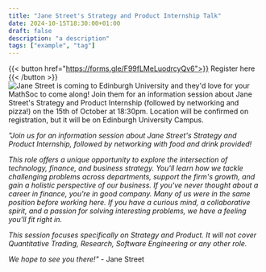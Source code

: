 ```yaml
---
title: "Jane Street's Strategy and Product Internship Talk"
date: 2024-10-15T18:30:00+01:00
draft: false
description: "a description"
tags: ["example", "tag"]
---
```



{{< button href="https://forms.gle/F99fLMeLuodrcyQv6">}}
Register here
{{< /button >}}
![Jane Street is coming to Edinburgh University and they'd love for your MathSoc to come along! Join them for an information session about Jane Street's Strategy and Product Internship (followed by networking and pizza!) on the 15th of October at 18:30pm. 
Location will be confirmed on registration, but it will be on Edinburgh University Campus.](img/academics/janestreet_internship.png)

*"Join us for an information session about Jane Street's Strategy and Product Internship, followed by networking with food and drink provided!*

*This role offers a unique opportunity to explore the intersection of technology, finance, and business strategy. You'll learn how we tackle challenging problems across departments, support the firm's growth, and gain a holistic perspective of our business. If you've never thought about a career in finance, you're in good company. Many of us were in the same position before working here. If you have a curious mind, a collaborative spirit, and a passion for solving interesting problems, we have a feeling you'll fit right in.*

*This session focuses specifically on Strategy and Product. It will not cover Quantitative Trading, Research, Software Engineering or any other role.*

*We hope to see you there!"* - Jane Street
